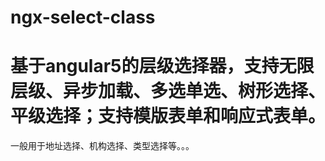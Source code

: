# ngx-select-class
基于angular5的层级选择器，支持无限层级、异步加载、多选单选、树形选择、平级选择；支持模版表单和响应式表单。
=======
一般用于地址选择、机构选择、类型选择等。。。